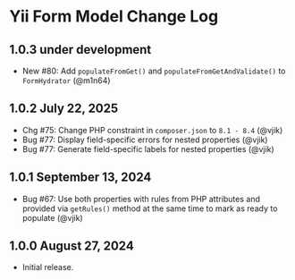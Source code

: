 # Yii Form Model Change Log

## 1.0.3 under development

- New #80: Add `populateFromGet()` and `populateFromGetAndValidate()` to `FormHydrator` (@m1n64)

## 1.0.2 July 22, 2025

- Chg #75: Change PHP constraint in `composer.json` to `8.1 - 8.4` (@vjik)
- Bug #77: Display field-specific errors for nested properties (@vjik)
- Bug #77: Generate field-specific labels for nested properties (@vjik)

## 1.0.1 September 13, 2024

- Bug #67: Use both properties with rules from PHP attributes and provided via `getRules()` method at the same time 
  to mark as ready to populate (@vjik)

## 1.0.0 August 27, 2024

- Initial release.
